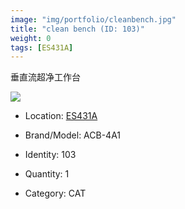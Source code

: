 ```yaml
---
image: "img/portfolio/cleanbench.jpg"
title: "clean bench (ID: 103)"
weight: 0
tags: [ES431A]
---
```


垂直流超净工作台

<!--more-->

![](../../img/portfolio/cleanbench.jpg)

- Location: [ES431A](../../tags/ES431A)
- Brand/Model: ACB-4A1
- Identity: 103

- Quantity: 1
- Category: CAT






